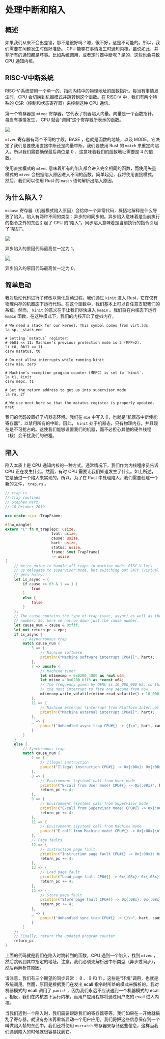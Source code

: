 # 处理中断和陷入

## 概述

如果我们从来不会出差错，那不是很好吗？嗯，很不好，这是不可能的。所以，我们需要在问题发生时做好准备。 CPU 能够在事情发生时通知内核。虽说如此，并非所有的通知都是坏事。比如系统调用，或者定时器中断呢？是的，这些也会导致 CPU 通知内核。

## RISC-V中断系统

RISC-V 系统使用一个单一的、指向内核中的物理地址的函数指针。每当有事情发生时，CPU 会切换到机器模式并跳转到这个函数。在 RISC-V 中，我们有两个特殊的 CSR（控制和状态寄存器）来控制这种 CPU 通信。

第一个寄存器是 `mtvec` 寄存器，它代表了机器陷入向量。向量是一个函数指针。每当有事情发生， CPU 就会“调用”这个寄存器所表示的函数。

![ ](assets/4/mtvec.png)

`mtvec` 寄存器有两个不同的字段。BASE ，也就是函数的地址，以及 MODE，它决定了我们是要使用直接中断还是向量中断。我们要使用 Rust 的 `match` 来重定向陷入。所以我们需要确保最后两位是 0 ，这意味着我们的函数地址需要是 4 的倍数。

使用直接模式的 `mtvec` 意味着所有的陷入都会进入完全相同的函数，而使用矢量模式的 `mtvec` 会根据陷入原因进入不同的函数。简单起见，我将使用直接模式。然后，我们可以使用 Rust 的 `match` 语句解析出陷入原因。

## 为什么陷入？

`mcause` 寄存器（机器模式陷入原因）会给你一个异常代码，概括地解释是什么导致了陷入。陷入有两种不同的类型：异步的和同步的。异步陷入意味着是当前执行的指令之外的东西引起了 CPU 的“陷入”。同步陷入意味着是当前执行的指令引起了“陷阱”。

![ ](assets/4/mcause_async.png)

异步陷入的原因代码最高位一定为 1。

![ ](assets/4/mcause_sync.png)

异步陷入的原因代码最高位一定为 0。

## 简单启动

我对启动代码进行了修改以简化启动过程。我们通过 `kinit` 进入 Rust，它在仅有物理内存的机器态下运行代码。在这个函数中，我们基本上可以自任意支配我们的系统。然而， `kinit` 的意义在于让我们尽快进入 `kmain` 。我们将在内核态下运行 `kmain` 函数，在这种模式下，我们的内核开启了虚拟内存。

```assembly
# We need a stack for our kernel. This symbol comes from virt.lds
la sp, _stack_end

# Setting `mstatus` register:
# 0b01 << 11: Machine's previous protection mode is 2 (MPP=2).
li t0, 0b11 << 11
csrw mstatus, t0

# Do not allow interrupts while running kinit
csrw mie, zero

# Machine's exception program counter (MEPC) is set to `kinit`.
la t1, kinit
csrw mepc, t1

# Set the return address to get us into supervisor mode
la ra, 2f

# We use mret here so that the mstatus register is properly updated.
mret
```

我们的代码设置好了机器态环境。我们在 `mie` 中写入 0，也就是“机器态中断使能寄存器”，以禁用所有的中断。因此， `kinit` 处于机器态，只有物理内存，并且现在是不可抢占的。这使我们能够设置我们的机器，而不必担心其他的硬件线程（核）会干扰我们的进程。

## 陷入

陷入本质上是 CPU 通知内核的一种方式。通常情况下，我们作为内核程序员告诉 CPU 正在发生什么。然而，有时 CPU 需要让我们知道发生了什么。如上所述，它是通过一个陷入来实现的。所以，为了在 Rust 中处理陷入，我们需要创建一个新的文件， `trap.rs` 。

```rust
// trap.rs
// Trap routines
// Stephen Marz
// 10 October 2019

use crate::cpu::TrapFrame;

#[no_mangle]
extern "C" fn m_trap(epc: usize,
                     tval: usize,
                     cause: usize,
                     hart: usize,
                     status: usize,
                     frame: &mut TrapFrame)
                     -> usize
{
    // We're going to handle all traps in machine mode. RISC-V lets
    // us delegate to supervisor mode, but switching out SATP (virtual memory)
    // gets hairy.
    let is_async = {
        if cause >> 63 & 1 == 1 {
            true
        }
        else {
            false
        }
    };
    // The cause contains the type of trap (sync, async) as well as the cause
    // number. So, here we narrow down just the cause number.
    let cause_num = cause & 0xfff;
    let mut return_pc = epc;
    if is_async {
        // Asynchronous trap
        match cause_num {
            3 => {
                // Machine software
                println!("Machine software interrupt CPU#{}", hart);
            },
            7 => unsafe {
                // Machine timer
                let mtimecmp = 0x0200_4000 as *mut u64;
                let mtime = 0x0200_bff8 as *const u64;
                // The frequency given by QEMU is 10_000_000 Hz, so this sets
                // the next interrupt to fire one second from now.
                mtimecmp.write_volatile(mtime.read_volatile() + 10_000_000);
            },
            11 => {
                // Machine external (interrupt from Platform Interrupt Controller (PLIC))
                println!("Machine external interrupt CPU#{}", hart);
            },
            _ => {
                panic!("Unhandled async trap CPU#{} -> {}\n", hart, cause_num);
            }
        }
    }
    else {
        // Synchronous trap
        match cause_num {
            2 => {
                // Illegal instruction
                panic!("Illegal instruction CPU#{} -> 0x{:08x}: 0x{:08x}\n", hart, epc, tval);
            },
            8 => {
                // Environment (system) call from User mode
                println!("E-call from User mode! CPU#{} -> 0x{:08x}", hart, epc);
                return_pc += 4;
            },
            9 => {
                // Environment (system) call from Supervisor mode
                println!("E-call from Supervisor mode! CPU#{} -> 0x{:08x}", hart, epc);
                return_pc += 4;
            },
            11 => {
                // Environment (system) call from Machine mode
                panic!("E-call from Machine mode! CPU#{} -> 0x{:08x}\n", hart, epc);
            },
            // Page faults
            12 => {
                // Instruction page fault
                println!("Instruction page fault CPU#{} -> 0x{:08x}: 0x{:08x}", hart, epc, tval);
                return_pc += 4;
            },
            13 => {
                // Load page fault
                println!("Load page fault CPU#{} -> 0x{:08x}: 0x{:08x}", hart, epc, tval);
                return_pc += 4;
            },
            15 => {
                // Store page fault
                println!("Store page fault CPU#{} -> 0x{:08x}: 0x{:08x}", hart, epc, tval);
                return_pc += 4;
            },
            _ => {
                panic!("Unhandled sync trap CPU#{} -> {}\n", hart, cause_num);
            }
        }
    };
    // Finally, return the updated program counter
    return_pc
}
```

上面的代码就是我们在陷入时跳转到的函数。CPU 遇到一个陷入，找到 `mtvec` ，然后跳转到其中指定的地址。注意，我们必须先解析出中断类型（异步或同步），然后再解析其原因。

请注意，我们有三个期望的同步异常： 8 、 9 和 11 。这些是“环境”调用，也就是系统调用。然而，原因是根据我们在发出 ecall 指令时所处的模式来解析的。我对机器模式的 ecall 调用了 `panic!` ，因为我们永远不应该遇到一个机器模式的 ecall 。相反，我们在内核态下运行内核，而用户应用程序将通过用户态的 ecall 进入内核。

当我们遇到一个陷入时，我们需要跟踪我们的寄存器等等。我们如果在一开始就搞乱了寄存器，就没有办法再重新启动一个用户应用。我们将把这些信息保存到一个叫做陷入帧的东西中。我们还将使用 `mscratch` 寄存器来存储这些信息，这样当我们遇到陷入的时候就很容易找到它。
